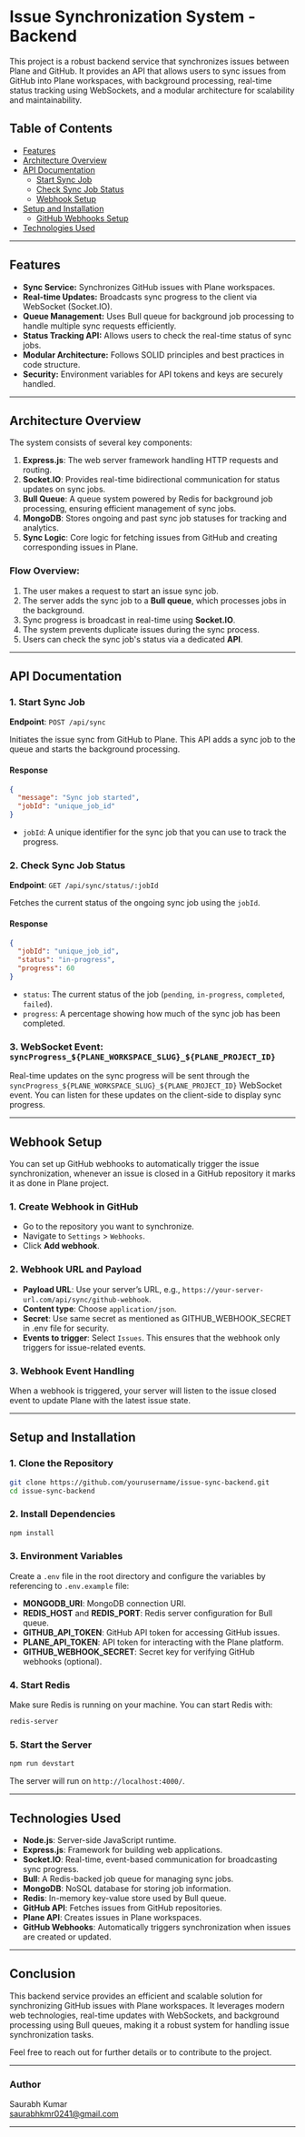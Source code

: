# Issue Synchronization System - Backend

This project is a robust backend service that synchronizes issues between Plane and GitHub. It provides an API that allows users to sync issues from GitHub into Plane workspaces, with background processing, real-time status tracking using WebSockets, and a modular architecture for scalability and maintainability.

## Table of Contents

- [Features](#features)
- [Architecture Overview](#architecture-overview)
- [API Documentation](#api-documentation)
  - [Start Sync Job](#start-sync-job)
  - [Check Sync Job Status](#check-sync-job-status)
  - [Webhook Setup](#webhook-setup)
- [Setup and Installation](#setup-and-installation)
  - [GitHub Webhooks Setup](#github-webhooks-setup)
- [Technologies Used](#technologies-used)

---

## Features

- **Sync Service:** Synchronizes GitHub issues with Plane workspaces.
- **Real-time Updates:** Broadcasts sync progress to the client via WebSocket (Socket.IO).
- **Queue Management:** Uses Bull queue for background job processing to handle multiple sync requests efficiently.
- **Status Tracking API:** Allows users to check the real-time status of sync jobs.
- **Modular Architecture:** Follows SOLID principles and best practices in code structure.
- **Security:** Environment variables for API tokens and keys are securely handled.

---

## Architecture Overview

The system consists of several key components:

1. **Express.js**: The web server framework handling HTTP requests and routing.
2. **Socket.IO**: Provides real-time bidirectional communication for status updates on sync jobs.
3. **Bull Queue**: A queue system powered by Redis for background job processing, ensuring efficient management of sync jobs.
4. **MongoDB**: Stores ongoing and past sync job statuses for tracking and analytics.
5. **Sync Logic**: Core logic for fetching issues from GitHub and creating corresponding issues in Plane.

### Flow Overview:

1. The user makes a request to start an issue sync job.
2. The server adds the sync job to a **Bull queue**, which processes jobs in the background.
3. Sync progress is broadcast in real-time using **Socket.IO**.
4. The system prevents duplicate issues during the sync process.
5. Users can check the sync job's status via a dedicated **API**.

---

## API Documentation

### 1. Start Sync Job

**Endpoint**: `POST /api/sync`

Initiates the issue sync from GitHub to Plane. This API adds a sync job to the queue and starts the background processing.

#### Response

```json
{
  "message": "Sync job started",
  "jobId": "unique_job_id"
}
```

- `jobId`: A unique identifier for the sync job that you can use to track the progress.

### 2. Check Sync Job Status

**Endpoint**: `GET /api/sync/status/:jobId`

Fetches the current status of the ongoing sync job using the `jobId`.

#### Response

```json
{
  "jobId": "unique_job_id",
  "status": "in-progress",
  "progress": 60
}
```

- `status`: The current status of the job (`pending`, `in-progress`, `completed`, `failed`).
- `progress`: A percentage showing how much of the sync job has been completed.

### 3. WebSocket Event: `syncProgress_${PLANE_WORKSPACE_SLUG}_${PLANE_PROJECT_ID}`

Real-time updates on the sync progress will be sent through the `syncProgress_${PLANE_WORKSPACE_SLUG}_${PLANE_PROJECT_ID}` WebSocket event. You can listen for these updates on the client-side to display sync progress.

---

## Webhook Setup

You can set up GitHub webhooks to automatically trigger the issue synchronization, whenever an issue is closed in a GitHub repository it marks it as done in Plane project.

### 1. Create Webhook in GitHub

- Go to the repository you want to synchronize.
- Navigate to `Settings` > `Webhooks`.
- Click **Add webhook**.

### 2. Webhook URL and Payload

- **Payload URL**: Use your server’s URL, e.g., `https://your-server-url.com/api/sync/github-webhook`.
- **Content type**: Choose `application/json`.
- **Secret**: Use same secret as mentioned as GITHUB_WEBHOOK_SECRET in .env file for security.
- **Events to trigger**: Select `Issues`. This ensures that the webhook only triggers for issue-related events.

### 3. Webhook Event Handling

When a webhook is triggered, your server will listen to the issue closed event to update Plane with the latest issue state.

---

## Setup and Installation

### 1. Clone the Repository

```bash
git clone https://github.com/yourusername/issue-sync-backend.git
cd issue-sync-backend
```

### 2. Install Dependencies

```bash
npm install
```

### 3. Environment Variables

Create a `.env` file in the root directory and configure the variables by referencing to `.env.example` file:

- **MONGODB_URI**: MongoDB connection URI.
- **REDIS_HOST** and **REDIS_PORT**: Redis server configuration for Bull queue.
- **GITHUB_API_TOKEN**: GitHub API token for accessing GitHub issues.
- **PLANE_API_TOKEN**: API token for interacting with the Plane platform.
- **GITHUB_WEBHOOK_SECRET**: Secret key for verifying GitHub webhooks (optional).

### 4. Start Redis

Make sure Redis is running on your machine. You can start Redis with:

```bash
redis-server
```

### 5. Start the Server

```bash
npm run devstart
```

The server will run on `http://localhost:4000/`.

---

## Technologies Used

- **Node.js**: Server-side JavaScript runtime.
- **Express.js**: Framework for building web applications.
- **Socket.IO**: Real-time, event-based communication for broadcasting sync progress.
- **Bull**: A Redis-backed job queue for managing sync jobs.
- **MongoDB**: NoSQL database for storing job information.
- **Redis**: In-memory key-value store used by Bull queue.
- **GitHub API**: Fetches issues from GitHub repositories.
- **Plane API**: Creates issues in Plane workspaces.
- **GitHub Webhooks**: Automatically triggers synchronization when issues are created or updated.

---

## Conclusion

This backend service provides an efficient and scalable solution for synchronizing GitHub issues with Plane workspaces. It leverages modern web technologies, real-time updates with WebSockets, and background processing using Bull queues, making it a robust system for handling issue synchronization tasks.

Feel free to reach out for further details or to contribute to the project.

---

### Author

Saurabh Kumar  
saurabhkmr0241@gmail.com

---
